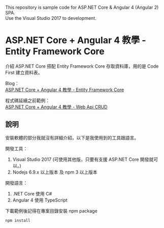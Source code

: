 This repository is sample code for ASP.NET Core & Angular 4 (Angular 2) SPA.  
Use the Visual Studio 2017 to development.  

# ASP.NET Core + Angular 4 教學 - Entity Framework Core

介紹 ASP.NET Core 搭配 Entity Framework Core 存取資料庫，用的是 Code First 建立資料表。

Blog：  
[ASP.NET Core + Angular 4 教學 - Entity Framework Core](https://blog.johnwu.cc/article/asp-net-core-angular-4-教學-entity-framework-core.html)  

程式碼延續之前範例：  
[ASP.NET Core + Angular 4 教學 - Web Api CRUD](https://blog.johnwu.cc/article/asp-net-core-angular-4-教學-web-api-crud.html)  

## 說明

安裝軟體的部分我就沒有詳細介紹，以下是我使用到的工具跟語言。

開發工具：
1. Visual Studio 2017 (可使用其他版，只要有支援 ASP.NET Core 開發就可以。)
2. Nodejs 6.9.x 以上版本 及 npm 3 以上版本

開發語言：
1. .NET Core 使用 C#
2. Angular 4 使用 TypeScript

下載範例後記得在專案目錄安裝 npm package

``` batch
npm install
```
